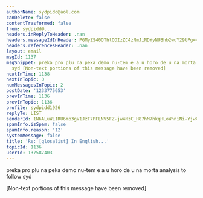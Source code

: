 ```yaml
---
authorName: sydpidd@aol.com
canDelete: false
contentTrasformed: false
from: sydpidd@...
headers.inReplyToHeader: .nan
headers.messageIdInHeader: PGMyZS40OThlODIzZC4zNmJiNDYyNUBhb2wuY29tPg==
headers.referencesHeader: .nan
layout: email
msgId: 1137
msgSnippet: preka pro plu na peka demo nu-tem e a u horo de u na morta analysis to  follow
  syd [Non-text portions of this message have been removed]
nextInTime: 1138
nextInTopic: 0
numMessagesInTopic: 2
postDate: '1233775653'
prevInTime: 1136
prevInTopic: 1136
profile: sydpidd1926
replyTo: LIST
senderId: 1N6ALuWLIRU6mb3gV1JzT7PFLNV5FZ-jw4NzC_H87hM7hkqHLoWhniNi-YjwXs3nNCSS1buI
spamInfo.isSpam: false
spamInfo.reason: '12'
systemMessage: false
title: 'Re: [glosalist] In English...'
topicId: 1136
userId: 137587403
---
```


preka pro plu na peka demo nu-tem e a u horo de u na morta 
analysis to  follow
syd


[Non-text portions of this message have been removed]


